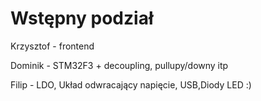 # Wstępny podział 

Krzysztof - frontend

Dominik - STM32F3 + decoupling, pullupy/downy itp

Filip - LDO, Układ odwracający napięcie, USB,Diody LED :)
